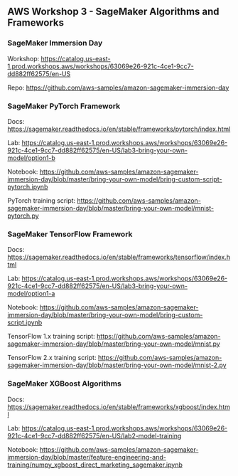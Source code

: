 ## AWS Workshop 3 - SageMaker Algorithms and Frameworks

### SageMaker Immersion Day

Workshop: https://catalog.us-east-1.prod.workshops.aws/workshops/63069e26-921c-4ce1-9cc7-dd882ff62575/en-US

Repo: https://github.com/aws-samples/amazon-sagemaker-immersion-day

### SageMaker PyTorch Framework

Docs: https://sagemaker.readthedocs.io/en/stable/frameworks/pytorch/index.html

Lab: https://catalog.us-east-1.prod.workshops.aws/workshops/63069e26-921c-4ce1-9cc7-dd882ff62575/en-US/lab3-bring-your-own-model/option1-b

Notebook: https://github.com/aws-samples/amazon-sagemaker-immersion-day/blob/master/bring-your-own-model/bring-custom-script-pytorch.ipynb

PyTorch training script: https://github.com/aws-samples/amazon-sagemaker-immersion-day/blob/master/bring-your-own-model/mnist-pytorch.py

### SageMaker TensorFlow Framework

Docs: https://sagemaker.readthedocs.io/en/stable/frameworks/tensorflow/index.html

Lab: https://catalog.us-east-1.prod.workshops.aws/workshops/63069e26-921c-4ce1-9cc7-dd882ff62575/en-US/lab3-bring-your-own-model/option1-a

Notebook: https://github.com/aws-samples/amazon-sagemaker-immersion-day/blob/master/bring-your-own-model/bring-custom-script.ipynb

TensorFlow 1.x training script: https://github.com/aws-samples/amazon-sagemaker-immersion-day/blob/master/bring-your-own-model/mnist.py

TensorFlow 2.x training script: https://github.com/aws-samples/amazon-sagemaker-immersion-day/blob/master/bring-your-own-model/mnist-2.py

### SageMaker XGBoost Algorithms

Docs: https://sagemaker.readthedocs.io/en/stable/frameworks/xgboost/index.html

Lab: https://catalog.us-east-1.prod.workshops.aws/workshops/63069e26-921c-4ce1-9cc7-dd882ff62575/en-US/lab2-model-training

Notebook: https://github.com/aws-samples/amazon-sagemaker-immersion-day/blob/master/feature-engineering-and-training/numpy_xgboost_direct_marketing_sagemaker.ipynb
